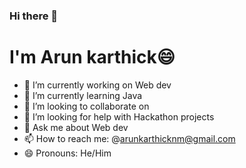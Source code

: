 ### Hi there 👋

# I'm Arun karthick:smile:

- 🔭 I’m currently working on Web dev
- 🌱 I’m currently learning Java
- 👯 I’m looking to collaborate on 
- 🤔 I’m looking for help with Hackathon projects
- 💬 Ask me about Web dev
- 📫 How to reach me: @arunkarthicknm@gmail.com
- 😄 Pronouns: He/Him

